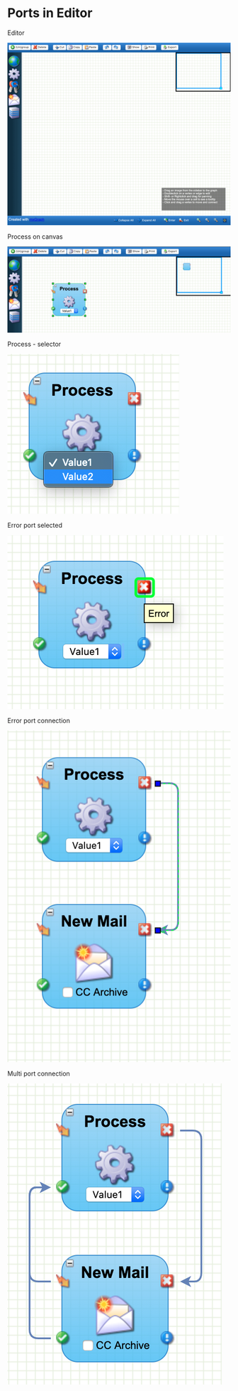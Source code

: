 # Ports in Editor

Editor

![Editor](../images/examples/ports-editor/ports-1.png "Editor")

Process on canvas

![Editor](../images/examples/ports-editor/ports-2.png "Editor")

Process - selector

![Process - selector](../images/examples/ports-editor/ports-0.png "Process - selector")

Error port selected

![Error port selected](../images/examples/ports-editor/ports-3.png "Error port selected")

Error port connection

![Error port connection](../images/examples/ports-editor/ports-4.png "Error port connection")

Multi port connection

![Multi port connection](../images/examples/ports-editor/ports-5.png "Multi port connection")


